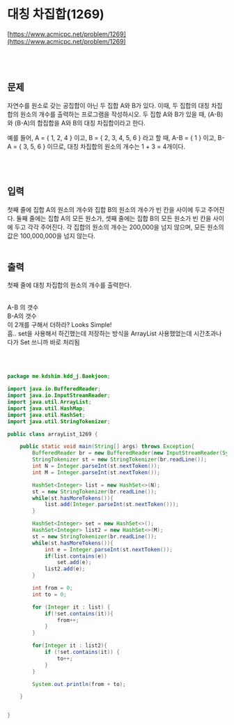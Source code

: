 # 대칭 차집합(1269)
[https://www.acmicpc.net/problem/1269](https://www.acmicpc.net/problem/1269)
<br><br>
<br><br>


## 문제

자연수를 원소로 갖는 공집합이 아닌 두 집합 A와 B가 있다. 이때, 두 집합의 대칭 차집합의 원소의 개수를 출력하는 프로그램을 작성하시오. 두 집합 A와 B가 있을 때, (A-B)와 (B-A)의 합집합을 A와 B의 대칭 차집합이라고 한다.

예를 들어, A = { 1, 2, 4 } 이고, B = { 2, 3, 4, 5, 6 } 라고 할 때,  A-B = { 1 } 이고, B-A = { 3, 5, 6 } 이므로, 대칭 차집합의 원소의 개수는 1 + 3 = 4개이다.

<br><br>


## 입력
첫째 줄에 집합 A의 원소의 개수와 집합 B의 원소의 개수가 빈 칸을 사이에 두고 주어진다. 둘째 줄에는 집합 A의 모든 원소가, 셋째 줄에는 집합 B의 모든 원소가 빈 칸을 사이에 두고 각각 주어진다. 각 집합의 원소의 개수는 200,000을 넘지 않으며, 모든 원소의 값은 100,000,000을 넘지 않는다.
<br><br>

## 출력
첫째 줄에 대칭 차집합의 원소의 개수를 출력한다.
<br><br>


A-B 의 갯수 <br>
B-A의 갯수 <br>
이 2개를 구해서 더하라? Looks Simple! <br>
흠.. set을 사용해서 하긴했는데 저장하는 방식을 ArrayList 사용했었는데 시간초과나다가 Set 쓰니까 바로 처리됨 <br>


<br><br>

```java
package me.kdshim.kdd_j.Baekjoon;

import java.io.BufferedReader;
import java.io.InputStreamReader;
import java.util.ArrayList;
import java.util.HashMap;
import java.util.HashSet;
import java.util.StringTokenizer;

public class arrayList_1269 {

    public static void main(String[] args) throws Exception{
        BufferedReader br = new BufferedReader(new InputStreamReader(System.in));
        StringTokenizer st = new StringTokenizer(br.readLine());
        int N = Integer.parseInt(st.nextToken());
        int M = Integer.parseInt(st.nextToken());

        HashSet<Integer> list = new HashSet<>(N);
        st = new StringTokenizer(br.readLine());
        while(st.hasMoreTokens()){
            list.add(Integer.parseInt(st.nextToken()));
        }

        HashSet<Integer> set = new HashSet<>();
        HashSet<Integer> list2 = new HashSet<>(M);
        st = new StringTokenizer(br.readLine());
        while(st.hasMoreTokens()){
            int e = Integer.parseInt(st.nextToken());
            if(list.contains(e))
                set.add(e);
            list2.add(e);
        }

        int from = 0;
        int to = 0;

        for (Integer it : list) {
            if(!set.contains(it)){
                from++;
            }
        }

        for(Integer it : list2){
            if (!set.contains(it)) {
                to++;
            }
        }

        System.out.println(from + to);

    }


}


```


<br><br><br><br><br><br><br><br><br><br>
